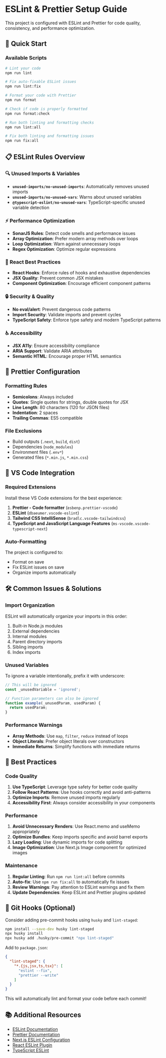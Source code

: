 # ESLint & Prettier Setup Guide

This project is configured with ESLint and Prettier for code quality, consistency, and performance optimization.

## 🚀 Quick Start

### Available Scripts

```bash
# Lint your code
npm run lint

# Fix auto-fixable ESLint issues
npm run lint:fix

# Format your code with Prettier
npm run format

# Check if code is properly formatted
npm run format:check

# Run both linting and formatting checks
npm run lint:all

# Fix both linting and formatting issues
npm run fix:all
```

## 📋 ESLint Rules Overview

### 🔍 Unused Imports & Variables
- **`unused-imports/no-unused-imports`**: Automatically removes unused imports
- **`unused-imports/no-unused-vars`**: Warns about unused variables
- **`@typescript-eslint/no-unused-vars`**: TypeScript-specific unused variable detection

### ⚡ Performance Optimization
- **SonarJS Rules**: Detect code smells and performance issues
- **Array Optimization**: Prefer modern array methods over loops
- **Loop Optimization**: Warn against unnecessary loops
- **Regex Optimization**: Optimize regular expressions

### 🎯 React Best Practices
- **React Hooks**: Enforce rules of hooks and exhaustive dependencies
- **JSX Quality**: Prevent common JSX mistakes
- **Component Optimization**: Encourage efficient component patterns

### 🔒 Security & Quality
- **No eval/alert**: Prevent dangerous code patterns
- **Import Security**: Validate imports and prevent cycles
- **TypeScript Safety**: Enforce type safety and modern TypeScript patterns

### ♿ Accessibility
- **JSX A11y**: Ensure accessibility compliance
- **ARIA Support**: Validate ARIA attributes
- **Semantic HTML**: Encourage proper HTML semantics

## 🎨 Prettier Configuration

### Formatting Rules
- **Semicolons**: Always included
- **Quotes**: Single quotes for strings, double quotes for JSX
- **Line Length**: 80 characters (120 for JSON files)
- **Indentation**: 2 spaces
- **Trailing Commas**: ES5 compatible

### File Exclusions
- Build outputs (`.next`, `build`, `dist`)
- Dependencies (`node_modules`)
- Environment files (`.env*`)
- Generated files (`*.min.js`, `*.min.css`)

## 🔧 VS Code Integration

### Required Extensions
Install these VS Code extensions for the best experience:

1. **Prettier - Code formatter** (`esbenp.prettier-vscode`)
2. **ESLint** (`dbaeumer.vscode-eslint`)
3. **Tailwind CSS IntelliSense** (`bradlc.vscode-tailwindcss`)
4. **TypeScript and JavaScript Language Features** (`ms-vscode.vscode-typescript-next`)

### Auto-Formatting
The project is configured to:
- Format on save
- Fix ESLint issues on save
- Organize imports automatically

## 🛠️ Common Issues & Solutions

### Import Organization
ESLint will automatically organize your imports in this order:
1. Built-in Node.js modules
2. External dependencies
3. Internal modules
4. Parent directory imports
5. Sibling imports
6. Index imports

### Unused Variables
To ignore a variable intentionally, prefix it with underscore:
```javascript
// This will be ignored
const _unusedVariable = 'ignored';

// Function parameters can also be ignored
function example(_unusedParam, usedParam) {
  return usedParam;
}
```

### Performance Warnings
- **Array Methods**: Use `map`, `filter`, `reduce` instead of loops
- **Object Literals**: Prefer object literals over constructors
- **Immediate Returns**: Simplify functions with immediate returns

## 📝 Best Practices

### Code Quality
1. **Use TypeScript**: Leverage type safety for better code quality
2. **Follow React Patterns**: Use hooks correctly and avoid anti-patterns
3. **Optimize Imports**: Remove unused imports regularly
4. **Accessibility First**: Always consider accessibility in your components

### Performance
1. **Avoid Unnecessary Renders**: Use React.memo and useMemo appropriately
2. **Optimize Bundles**: Keep imports specific and avoid barrel exports
3. **Lazy Loading**: Use dynamic imports for code splitting
4. **Image Optimization**: Use Next.js Image component for optimized images

### Maintenance
1. **Regular Linting**: Run `npm run lint:all` before commits
2. **Auto-fix**: Use `npm run fix:all` to automatically fix issues
3. **Review Warnings**: Pay attention to ESLint warnings and fix them
4. **Update Dependencies**: Keep ESLint and Prettier plugins updated

## 🔄 Git Hooks (Optional)

Consider adding pre-commit hooks using `husky` and `lint-staged`:

```bash
npm install --save-dev husky lint-staged
npx husky install
npx husky add .husky/pre-commit "npx lint-staged"
```

Add to `package.json`:
```json
{
  "lint-staged": {
    "*.{js,jsx,ts,tsx}": [
      "eslint --fix",
      "prettier --write"
    ]
  }
}
```

This will automatically lint and format your code before each commit!

## 📚 Additional Resources

- [ESLint Documentation](https://eslint.org/)
- [Prettier Documentation](https://prettier.io/)
- [Next.js ESLint Configuration](https://nextjs.org/docs/basic-features/eslint)
- [React ESLint Plugin](https://github.com/jsx-eslint/eslint-plugin-react)
- [TypeScript ESLint](https://typescript-eslint.io/) 
